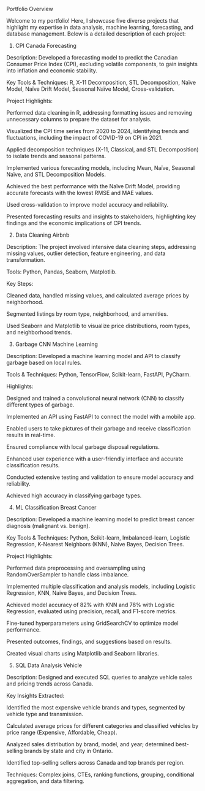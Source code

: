 Portfolio Overview

Welcome to my portfolio! Here, I showcase five diverse projects that highlight my expertise in data analysis, machine learning, forecasting, and database management. Below is a detailed description of each project:

1. CPI Canada Forecasting

Description: Developed a forecasting model to predict the Canadian Consumer Price Index (CPI), excluding volatile components, to gain insights into inflation and economic stability.

Key Tools & Techniques: R, X-11 Decomposition, STL Decomposition, Naïve Model, Naïve Drift Model, Seasonal Naïve Model, Cross-validation.

Project Highlights:

Performed data cleaning in R, addressing formatting issues and removing unnecessary columns to prepare the dataset for analysis.

Visualized the CPI time series from 2020 to 2024, identifying trends and fluctuations, including the impact of COVID-19 on CPI in 2021.

Applied decomposition techniques (X-11, Classical, and STL Decomposition) to isolate trends and seasonal patterns.

Implemented various forecasting models, including Mean, Naïve, Seasonal Naïve, and STL Decomposition Models.

Achieved the best performance with the Naïve Drift Model, providing accurate forecasts with the lowest RMSE and MAE values.

Used cross-validation to improve model accuracy and reliability.

Presented forecasting results and insights to stakeholders, highlighting key findings and the economic implications of CPI trends.

2. Data Cleaning Airbnb

Description: The project involved intensive data cleaning steps, addressing missing values, outlier detection, feature engineering, and data transformation.

Tools: Python, Pandas, Seaborn, Matplotlib.

Key Steps:

Cleaned data, handled missing values, and calculated average prices by neighborhood.

Segmented listings by room type, neighborhood, and amenities.

Used Seaborn and Matplotlib to visualize price distributions, room types, and neighborhood trends.

3. Garbage CNN Machine Learning

Description: Developed a machine learning model and API to classify garbage based on local rules.

Tools & Techniques: Python, TensorFlow, Scikit-learn, FastAPI, PyCharm.

Highlights:

Designed and trained a convolutional neural network (CNN) to classify different types of garbage.

Implemented an API using FastAPI to connect the model with a mobile app.

Enabled users to take pictures of their garbage and receive classification results in real-time.

Ensured compliance with local garbage disposal regulations.

Enhanced user experience with a user-friendly interface and accurate classification results.

Conducted extensive testing and validation to ensure model accuracy and reliability.

Achieved high accuracy in classifying garbage types.

4. ML Classification Breast Cancer

Description: Developed a machine learning model to predict breast cancer diagnosis (malignant vs. benign).

Key Tools & Techniques: Python, Scikit-learn, Imbalanced-learn, Logistic Regression, K-Nearest Neighbors (KNN), Naive Bayes, Decision Trees.

Project Highlights:

Performed data preprocessing and oversampling using RandomOverSampler to handle class imbalance.

Implemented multiple classification and analysis models, including Logistic Regression, KNN, Naive Bayes, and Decision Trees.

Achieved model accuracy of 82% with KNN and 78% with Logistic Regression, evaluated using precision, recall, and F1-score metrics.

Fine-tuned hyperparameters using GridSearchCV to optimize model performance.

Presented outcomes, findings, and suggestions based on results.

Created visual charts using Matplotlib and Seaborn libraries.

5. SQL Data Analysis Vehicle

Description: Designed and executed SQL queries to analyze vehicle sales and pricing trends across Canada.

Key Insights Extracted:

Identified the most expensive vehicle brands and types, segmented by vehicle type and transmission.

Calculated average prices for different categories and classified vehicles by price range (Expensive, Affordable, Cheap).

Analyzed sales distribution by brand, model, and year; determined best-selling brands by state and city in Ontario.

Identified top-selling sellers across Canada and top brands per region.

Techniques: Complex joins, CTEs, ranking functions, grouping, conditional aggregation, and data filtering.

